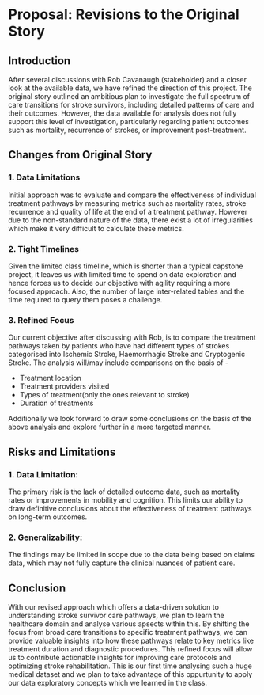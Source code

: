 # Proposal: Revisions to the Original Story

## Introduction

After several discussions with Rob Cavanaugh (stakeholder) and a closer look at the available data, we have refined the direction of this project. The original story outlined an ambitious plan to investigate the full spectrum of care transitions for stroke survivors, including detailed patterns of care and their outcomes. However, the data available for analysis does not fully support this level of investigation, particularly regarding patient outcomes such as mortality, recurrence of strokes, or improvement post-treatment.

## Changes from Original Story

### 1. Data Limitations
Initial approach was to evaluate and compare the effectiveness of individual treatment pathways by measuring metrics such as mortality rates, stroke recurrence and quality of life at the end of a treatment pathway. However due to the non-standard nature of the data, there exist a lot of irregularities which make it very difficult to calculate these metrics.

### 2. Tight Timelines
Given the limited class timeline, which is shorter than a typical capstone project, it leaves us with limited time to spend on data exploration and hence forces us to decide our objective with agility requiring a more focused approach. Also, the number of large inter-related tables and the time required to query them poses a challenge. <br>

### 3. Refined Focus
Our current objective after discussing with Rob, is to compare the treatment pathways taken by patients who have had different types of strokes categorised into Ischemic Stroke, Haemorrhagic Stroke and Cryptogenic Stroke. The analysis will/may include comparisons on the basis of -
- Treatment location
- Treatment providers visited
- Types of treatment(only the ones relevant to stroke)
- Duration of treatments

Additionally we look forward to draw some conclusions on the basis of the above analysis and explore further in a more targeted manner.

## Risks and Limitations
### 1. Data Limitation: 
The primary risk is the lack of detailed outcome data, such as mortality rates or improvements in mobility and cognition. This limits our ability to draw definitive conclusions about the effectiveness of treatment pathways on long-term outcomes.

### 2. Generalizability: 
The findings may be limited in scope due to the data being based on claims data, which may not fully capture the clinical nuances of patient care.


## Conclusion

With our revised approach which offers a data-driven solution to understanding stroke survivor care pathways, we plan to learn the healthcare domain and analyse various apsects within this. By shifting the focus from broad care transitions to specific treatment pathways, we can provide valuable insights into how these pathways relate to key metrics like treatment duration and diagnostic procedures. This refined focus will allow us to contribute actionable insights for improving care protocols and optimizing stroke rehabilitation. This is our first time analysing such a huge medical dataset and we plan to take advantage of this oppurtunity to apply our data exploratory concepts which we learned in the class.
